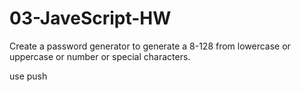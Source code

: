 # 03-JaveScript-HW

Create a password generator to generate a 8-128 from lowercase or uppercase or number or special characters. 

use push